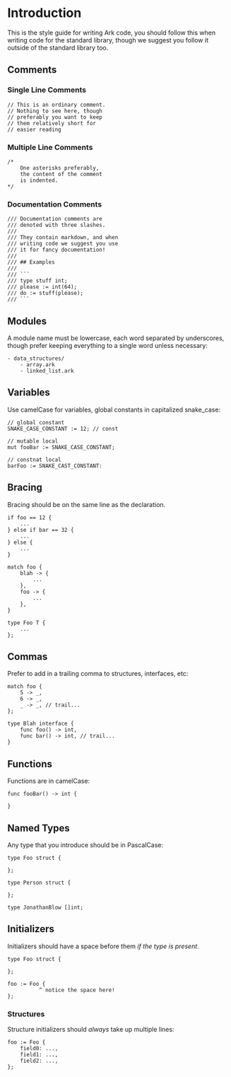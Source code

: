 # Introduction
This is the style guide for writing Ark code, you should follow this when writing code for the standard library, though we suggest you follow it outside of the standard library too.

## Comments
### Single Line Comments

    // This is an ordinary comment.
    // Nothing to see here, though
    // preferably you want to keep
    // them relatively short for
    // easier reading

### Multiple Line Comments

    /*
        One asterisks preferably,
        the content of the comment
        is indented.
    */

### Documentation Comments

    /// Documentation comments are
    /// denoted with three slashes.
    ///
    /// They contain markdown, and when
    /// writing code we suggest you use
    /// it for fancy documentation!
    ///
    /// ## Examples
    /// 
    /// ```
    /// type stuff int;
    /// please := int(64);
    /// do := stuff(please);
    /// ```

## Modules
A module name must be lowercase, each word separated by underscores, though prefer keeping
everything to a single word unless necessary:

    - data_structures/
        - array.ark
        - linked_list.ark

## Variables
Use camelCase for variables, global constants in 
capitalized snake_case:

    // global constant
    SNAKE_CASE_CONSTANT := 12; // const

    // mutable local
    mut fooBar := SNAKE_CASE_CONSTANT;
    
    // constnat local
    barFoo := SNAKE_CAST_CONSTANT:

## Bracing
Bracing should be on the same line as the
declaration.

    if foo == 12 {
        ...
    } else if bar == 32 {
        ...
    } else {
        ...
    }

    match foo {
        blah -> {
            ...
        },
        foo -> {
            ...
        }, 
    }

    type Foo T {
        ...
    };
  
## Commas
Prefer to add in a trailing comma to structures,
interfaces, etc:

    match foo {
        5 -> _,
        6 -> _,
        _ -> _, // trail...
    };
  
    type Blah interface {
        func foo() -> int,
        func bar() -> int, // trail...
    }
  
## Functions
Functions are in camelCase:

    func fooBar() -> int {
    
    }

## Named Types
Any type that you introduce should be in PascalCase:

    type Foo struct {
    
    };
    
    type Person struct {
    
    };
    
    type JonathanBlow []int;

## Initializers
Initializers should have a space before them _if the type is present_.

    type Foo struct {
        
    };
    
    foo := Foo {
              ^ notice the space here!        
    };
    
### Structures
Structure initializers should _always_ take up multiple lines:

    foo := Foo {
        field0: ...,
        field1: ...,
        field2: ...,    
    };
    